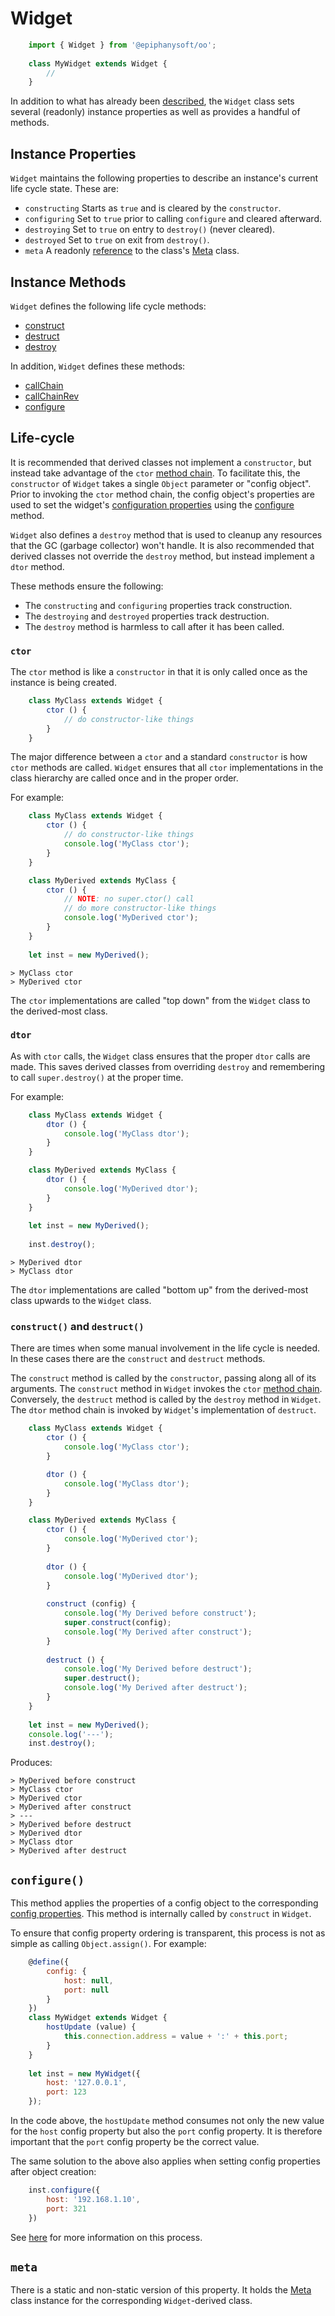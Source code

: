 # Widget

```javascript
    import { Widget } from '@epiphanysoft/oo';
    
    class MyWidget extends Widget {
        //
    }
```

In addition to what has already been [described](../Readme.md), the `Widget` class sets
several (readonly) instance properties as well as provides a handful of methods.

## Instance Properties

`Widget` maintains the following properties to describe an instance's current life cycle
state. These are:

 - `constructing` Starts as `true` and is cleared by the `constructor`.
 - `configuring` Set to `true` prior to calling `configure` and cleared afterward.
 - `destroying` Set to `true` on entry to `destroy()` (never cleared).
 - `destroyed` Set to `true` on exit from `destroy()`.
 - `meta` A readonly [reference](#_meta) to the class's [Meta](./Meta.md) class.

## Instance Methods

`Widget` defines the following life cycle methods:

 - [construct](#_construct)
 - [destruct](#_construct)
 - [destroy](#_lifecycle)

In addition, `Widget` defines these methods:

 - [callChain](./Processors.md#_chains)
 - [callChainRev](./Processors.md#_chains)
 - [configure](#_configure)

<a name="_lifecycle"></a>

## Life-cycle

It is recommended that derived classes not implement a `constructor`, but instead take
advantage of the `ctor` [method chain](./Mixins.md#_chains). To facilitate this, the
`constructor` of `Widget` takes a single `Object` parameter or "config object". Prior to
invoking the `ctor` method chain, the config object's properties are used to set the
widget's [configuration properties](../Readme.md#_configs) using the [configure](#_configure)
method.

`Widget` also defines a `destroy` method that is used to cleanup any resources that the GC
(garbage collector) won't handle. It is also recommended that derived classes not override
the `destroy` method, but instead implement a `dtor` method.

These methods ensure the following:

 - The `constructing` and `configuring` properties track construction.
 - The `destroying` and `destroyed` properties track destruction.
 - The `destroy` method is harmless to call after it has been called.

### `ctor`

The `ctor` method is like a `constructor` in that it is only called once as the instance
is being created.

```javascript
    class MyClass extends Widget {
        ctor () {
            // do constructor-like things
        }
    }
```

The major difference between a `ctor` and a standard `constructor` is how `ctor` methods
are called. `Widget` ensures that all `ctor` implementations in the class hierarchy are
called once and in the proper order.

For example:

```javascript
    class MyClass extends Widget {
        ctor () {
            // do constructor-like things
            console.log('MyClass ctor');
        }
    }

    class MyDerived extends MyClass {
        ctor () {
            // NOTE: no super.ctor() call
            // do more constructor-like things
            console.log('MyDerived ctor');
        }
    }
    
    let inst = new MyDerived();
```
    
    > MyClass ctor
    > MyDerived ctor

The `ctor` implementations are called "top down" from the `Widget` class to the
derived-most class.

### `dtor`

As with `ctor` calls, the `Widget` class ensures that the proper `dtor` calls are made.
This saves derived classes from overriding `destroy` and remembering to call
`super.destroy()` at the proper time.

For example:

```javascript
    class MyClass extends Widget {
        dtor () {
            console.log('MyClass dtor');
        }
    }

    class MyDerived extends MyClass {
        dtor () {
            console.log('MyDerived dtor');
        }
    }
    
    let inst = new MyDerived();
    
    inst.destroy();
```
    
    > MyDerived dtor
    > MyClass dtor

The `dtor` implementations are called "bottom up" from the derived-most class upwards to
the `Widget` class.

<a name="_construct"></a>

### `construct()` and `destruct()`

There are times when some manual involvement in the life cycle is needed. In these cases
there are the `construct` and `destruct` methods.

The `construct` method is called by the `constructor`, passing along all of its arguments.
The `construct` method in `Widget` invokes the `ctor` [method chain](./Mixins.md#_chains).
Conversely, the `destruct` method is called by the `destroy` method in `Widget`. The `dtor`
method chain is invoked by `Widget`'s implementation of `destruct`.

```javascript
    class MyClass extends Widget {
        ctor () {
            console.log('MyClass ctor');
        }

        dtor () {
            console.log('MyClass dtor');
        }
    }

    class MyDerived extends MyClass {
        ctor () {
            console.log('MyDerived ctor');
        }
        
        dtor () {
            console.log('MyDerived dtor');
        }
        
        construct (config) {
            console.log('My Derived before construct');
            super.construct(config);
            console.log('My Derived after construct');
        }
        
        destruct () {
            console.log('My Derived before destruct');
            super.destruct();
            console.log('My Derived after destruct');
        }
    }
    
    let inst = new MyDerived();
    console.log('---');
    inst.destroy();
```

Produces:

    > MyDerived before construct
    > MyClass ctor
    > MyDerived ctor
    > MyDerived after construct
    > ---
    > MyDerived before destruct
    > MyDerived dtor
    > MyClass dtor
    > MyDerived after destruct

<a name="_configure"></a>

## `configure()`

This method applies the properties of a config object to the corresponding
[config properties](../Readme.md#_configs). This method is internally called by `construct`
in `Widget`.

To ensure that config property ordering is transparent, this process is not as simple as
calling `Object.assign()`. For example:

```javascript
    @define({
        config: {
            host: null,
            port: null
        }
    })
    class MyWidget extends Widget {
        hostUpdate (value) {
            this.connection.address = value + ':' + this.port;
        }
    }
    
    let inst = new MyWidget({
        host: '127.0.0.1',
        port: 123
    });
```

In the code above, the `hostUpdate` method consumes not only the new value for the `host`
config property but also the `port` config property. It is therefore important that the
`port` config property be the correct value.

The same solution to the above also applies when setting config properties after object
creation:

```javascript
    inst.configure({
        host: '192.168.1.10',
        port: 321
    })
```

See [here](./Configs.md) for more information on this process.

<a name="_meta"></a>

## `meta`

There is a static and non-static version of this property. It holds the [Meta](./Meta.md)
class instance for the corresponding `Widget`-derived class.
